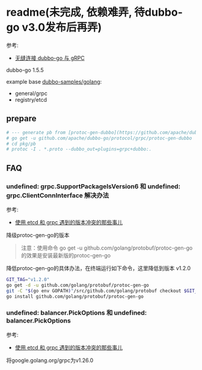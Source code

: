 # readme(未完成, 依赖难弄, 待dubbo-go v3.0发布后再弄)
参考:
- [无缝连接 dubbo-go 与 gRPC](https://juejin.cn/post/6844904120919261197)

dubbo-go 1.5.5

example base [dubbo-samples/golang](https://github.com/dubbogo/dubbo-samples/blob/master/golang):
- general/grpc
- registry/etcd

## prepare
```bash
# --- generate pb from [protoc-gen-dubbo](https://github.com/apache/dubbo-go/blob/master/protocol/grpc/protoc-gen-dubbo/examples/Makefile)
# go get -u github.com/apache/dubbo-go/protocol/grpc/protoc-gen-dubbo
# cd pkg/pb
# protoc -I . *.proto --dubbo_out=plugins=grpc+dubbo:.
```

## FAQ
### undefined: grpc.SupportPackageIsVersion6 和 undefined: grpc.ClientConnInterface 解决办法
参考:
- [使用 etcd 和 grpc 遇到的版本冲突的那些事儿](https://learnku.com/articles/43758)

降级protoc-gen-go的版本

> 注意：使用命令 go get -u github.com/golang/protobuf/protoc-gen-go 的效果是安装最新版的protoc-gen-go

降低protoc-gen-go的具体办法，在终端运行如下命令，这里降低到版本 v1.2.0
```bash
GIT_TAG="v1.2.0"
go get -d -u github.com/golang/protobuf/protoc-gen-go
git -C "$(go env GOPATH)"/src/github.com/golang/protobuf checkout $GIT_TAG
go install github.com/golang/protobuf/protoc-gen-go
```

### undefined: balancer.PickOptions 和 undefined: balancer.PickOptions
参考:
- [使用 etcd 和 grpc 遇到的版本冲突的那些事儿](https://learnku.com/articles/43758)

将google.golang.org/grpc为v1.26.0